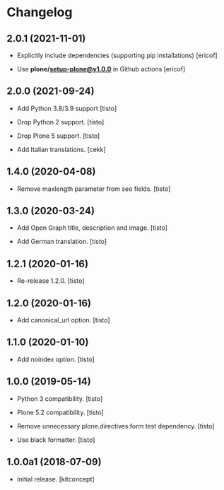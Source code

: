 # Changelog

<!--
   You should *NOT* be adding new change log entries to this file.
   You should create a file in the news directory instead.
   For helpful instructions, please see:
   https://github.com/plone/plone.releaser/blob/master/ADD-A-NEWS-ITEM.rst
-->

<!-- towncrier release notes start -->

## 2.0.1 (2021-11-01)

- Explicitly include dependencies (supporting pip installations)
  [ericof]

- Use **plone/setup-plone@v1.0.0** in Github actions
  [ericof]

## 2.0.0 (2021-09-24)

- Add Python 3.8/3.9 support
  [tisto]

- Drop Python 2 support.
  [tisto]

- Drop Plone 5 support.
  [tisto]

- Add Italian translations.
  [cekk]

## 1.4.0 (2020-04-08)

- Remove maxlength parameter from seo fields.
  [tisto]

## 1.3.0 (2020-03-24)

- Add Open Graph title, description and image.
  [tisto]

- Add German translation.
  [tisto]

## 1.2.1 (2020-01-16)

- Re-release 1.2.0.
  [tisto]

## 1.2.0 (2020-01-16)

- Add canonical_url option.
  [tisto]

## 1.1.0 (2020-01-10)

- Add noindex option.
  [tisto]

## 1.0.0 (2019-05-14)

- Python 3 compatibility.
  [tisto]

- Plone 5.2 compatibility.
  [tisto]

- Remove unnecessary plone.directives.form test dependency.
  [tisto]

- Use black formatter.
  [tisto]

## 1.0.0a1 (2018-07-09)

- Initial release.
  [kitconcept]
